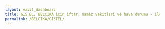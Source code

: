 ```yaml
---
layout: vakit_dashboard
title: GISTEL, BELCIKA için iftar, namaz vakitleri ve hava durumu - ilçe/eyalet seç
permalink: /BELCIKA/GISTEL/
---
```


<script type="text/javascript">
  var GLOBAL_COUNTRY = 'BELCIKA';
  var GLOBAL_CITY = 'GISTEL';
  var GLOBAL_STATE = '';
  var lat = 72;
  var lon = 21;
</script>
